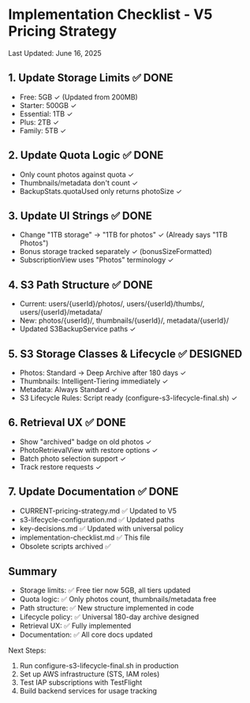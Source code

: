 # Implementation Checklist - V5 Pricing Strategy

Last Updated: June 16, 2025

## 1. Update Storage Limits ✅ DONE
- Free: 5GB ✓ (Updated from 200MB)
- Starter: 500GB ✓
- Essential: 1TB ✓
- Plus: 2TB ✓
- Family: 5TB ✓

## 2. Update Quota Logic ✅ DONE
- Only count photos against quota ✓
- Thumbnails/metadata don't count ✓
- BackupStats.quotaUsed only returns photoSize ✓

## 3. Update UI Strings ✅ DONE
- Change "1TB storage" → "1TB for photos" ✓ (Already says "1TB Photos")
- Bonus storage tracked separately ✓ (bonusSizeFormatted)
- SubscriptionView uses "Photos" terminology ✓

## 4. S3 Path Structure ✅ DONE
- Current: users/{userId}/photos/, users/{userId}/thumbs/, users/{userId}/metadata/
- New: photos/{userId}/, thumbnails/{userId}/, metadata/{userId}/
- Updated S3BackupService paths ✓

## 5. S3 Storage Classes & Lifecycle ✅ DESIGNED
- Photos: Standard → Deep Archive after 180 days ✓
- Thumbnails: Intelligent-Tiering immediately ✓
- Metadata: Always Standard ✓
- S3 Lifecycle Rules: Script ready (configure-s3-lifecycle-final.sh) ✓

## 6. Retrieval UX ✅ DONE
- Show "archived" badge on old photos ✓
- PhotoRetrievalView with restore options ✓
- Batch photo selection support ✓
- Track restore requests ✓

## 7. Update Documentation ✅ DONE
- CURRENT-pricing-strategy.md ✅ Updated to V5
- s3-lifecycle-configuration.md ✅ Updated paths
- key-decisions.md ✅ Updated with universal policy
- implementation-checklist.md ✅ This file
- Obsolete scripts archived ✅

## Summary
- Storage limits: ✅ Free tier now 5GB, all tiers updated
- Quota logic: ✅ Only photos count, thumbnails/metadata free
- Path structure: ✅ New structure implemented in code
- Lifecycle policy: ✅ Universal 180-day archive designed
- Retrieval UX: ✅ Fully implemented
- Documentation: ✅ All core docs updated

Next Steps:
1. Run configure-s3-lifecycle-final.sh in production
2. Set up AWS infrastructure (STS, IAM roles)
3. Test IAP subscriptions with TestFlight
4. Build backend services for usage tracking